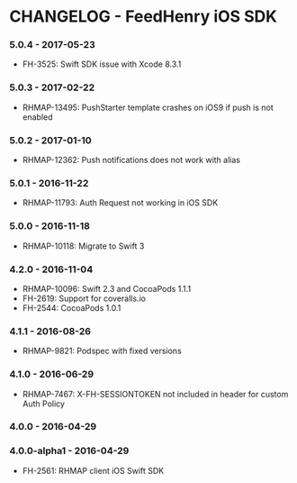 # CHANGELOG - FeedHenry iOS SDK

### 5.0.4 - 2017-05-23
* FH-3525: Swift SDK issue with Xcode 8.3.1

### 5.0.3 - 2017-02-22
* RHMAP-13495: PushStarter template crashes on iOS9 if push is not enabled

### 5.0.2 - 2017-01-10
* RHMAP-12362: Push notifications does not work with alias

### 5.0.1 - 2016-11-22
* RHMAP-11793: Auth Request not working in iOS SDK

### 5.0.0 - 2016-11-18
* RHMAP-10118: Migrate to Swift 3

### 4.2.0 - 2016-11-04
* RHMAP-10096: Swift 2.3 and CocoaPods 1.1.1
* FH-2619: Support for coveralls.io
* FH-2544: CocoaPods 1.0.1

### 4.1.1 - 2016-08-26
* RHMAP-9821: Podspec with fixed versions

### 4.1.0 - 2016-06-29
* RHMAP-7467: X-FH-SESSIONTOKEN not included in header for custom Auth Policy

### 4.0.0 - 2016-04-29

### 4.0.0-alpha1 - 2016-04-29
* FH-2561: RHMAP client iOS Swift SDK
